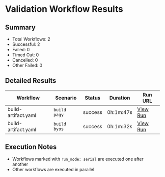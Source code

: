 # Validation Workflow Results

## Summary
- Total Workflows: 2
- Successful: 2
- Failed: 0
- Timed Out: 0
- Cancelled: 0
- Other Failed: 0

## Detailed Results

| Workflow | Scenario | Status | Duration | Run URL |
|----------|----------|---------|-----------|----------|
| build-artifact.yaml | `build pagy` | success | 0h:1m:47s | [View Run](https://github.com/azure-javaee/rhel-jboss-templates/actions/runs/16335417307) |
| build-artifact.yaml | `build byos` | success | 0h:1m:32s | [View Run](https://github.com/azure-javaee/rhel-jboss-templates/actions/runs/16335418507) |


## Execution Notes
- Workflows marked with `run_mode: serial` are executed one after another
- Other workflows are executed in parallel
